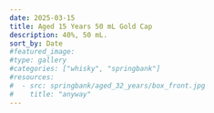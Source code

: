 ```yaml
---
date: 2025-03-15
title: Aged 15 Years 50 mL Gold Cap
description: 40%, 50 mL.
sort_by: Date
#featured_image: 
#type: gallery
#categories: ["whisky", "springbank"]
#resources:
#  - src: springbank/aged_32_years/box_front.jpg
#    title: "anyway"
---
```

